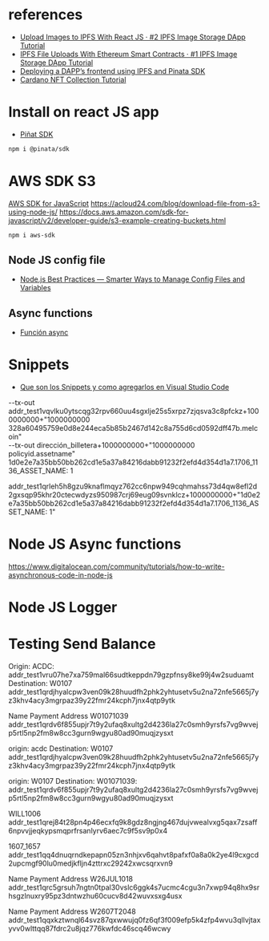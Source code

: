 # references
- [Upload Images to IPFS With React JS · #2 IPFS Image Storage DApp Tutorial](https://www.youtube.com/watch?v=KkjAktAA4M4)
- [IPFS File Uploads With Ethereum Smart Contracts · #1 IPFS Image Storage DApp Tutorial](https://www.youtube.com/watch?v=SkMH0WeRYtg)
- [Deploying a DAPP’s frontend using IPFS and Pinata SDK](https://medium.com/hackernoon/deploying-a-dapps-frontend-using-ipfs-and-pinata-sdk-b0f975381b32)
- [Cardano NFT Collection Tutorial](https://docs.armada-alliance.com/learn/cardano-developer-guides/cardano-nft-collection-tutorial-coming-soon)

# Install on react JS app

- [Piñat SDK](https://www.npmjs.com/package/@pinata/sdk#pinFileToIPFS-anchor)
  
```sh
npm i @pinata/sdk
```


# AWS SDK S3
[AWS SDK for JavaScript](https://www.npmjs.com/package/aws-sdk)
https://acloud24.com/blog/download-file-from-s3-using-node-js/
https://docs.aws.amazon.com/sdk-for-javascript/v2/developer-guide/s3-example-creating-buckets.html

```sh
npm i aws-sdk
```
## Node JS config file
 
- [Node.js Best Practices — Smarter Ways to Manage Config Files and Variables](https://codeburst.io/node-js-best-practices-smarter-ways-to-manage-config-files-and-variables-893eef56cbef)

## Async functions

- [Función async](https://developer.mozilla.org/es/docs/Web/JavaScript/Reference/Statements/async_function)


# Snippets
- [Que son los Snippets y como agregarlos en Visual Studio Code](https://www.youtube.com/watch?v=nRG5ISvMTS0)

--tx-out addr_test1vqvlku0ytscqg32rpv660uu4sgxlje25s5xrpz7zjqsva3c8pfckz+1000000000+"1000000000 328a60495759e0d8e244eca5b85b2467d142c8a755d6cd0592dff47b.melcoin" \
--tx-out dirección_billetera+1000000000+"1000000000 policyid.assetname"
1d0e2e7a35bb50bb262cd1e5a37a84216dabb91232f2efd4d354d1a7.1706_1136_ASSET_NAME: 1

addr_test1qrleh5h8gzu9knaflmqyz762cc6npw949cqhmahss73d4qw8efl2d2gxsqp95khr20ctecwdyzs950987crj69eug09svnklcz+1000000000+"1d0e2e7a35bb50bb262cd1e5a37a84216dabb91232f2efd4d354d1a7.1706_1136_ASSET_NAME: 1"


# Node JS Async functions
https://www.digitalocean.com/community/tutorials/how-to-write-asynchronous-code-in-node-js

# Node JS Logger


# Testing Send Balance

Origin: ACDC: addr_test1vru07he7xa759mal66sudtkeppdn79gzpfnsy8ke99j4w2suduamt
Destination: W0107 addr_test1qrdjhyalcpw3ven09k28huudfh2phk2yhtusetv5u2na72nfe5665j7yz3khv4acy3mgrpaz39y22fmr24kcph7jnx4qtp9ytk

Name	Payment Address
W01071039	addr_test1qrdv6f855upjr7t9y2ufaq8xultg2d4236la27c0smh9yrsfs7vg9wvejp5rtl5np2fm8w8cc3gurn9wgyu80ad90muqjzysxt



origin: acdc
Destination: W0107 addr_test1qrdjhyalcpw3ven09k28huudfh2phk2yhtusetv5u2na72nfe5665j7yz3khv4acy3mgrpaz39y22fmr24kcph7jnx4qtp9ytk


origin: W0107
Destination: W01071039: addr_test1qrdv6f855upjr7t9y2ufaq8xultg2d4236la27c0smh9yrsfs7vg9wvejp5rtl5np2fm8w8cc3gurn9wgyu80ad90muqjzysxt


WILL1006	addr_test1qrej84t28pn4p46ecxfq9k8gdz8ngjng467dujvwealvxg5qax7zsaff6npvvjjeqkypsmqprfrsanlyrv6aec7c9f5sv9p0x4


1607_1657   addr_test1qq4dnuqrndkepapn05zn3nhjxv6qahvt8pafxf0a8a0k2ye4l9cxgcd2upcmgf90lu0medjkfljn4zttrxc29242xwcsqrxvn9


Name	Payment Address
W26JUL1018	addr_test1qrc5grsuh7ngtn0tpal30vslc6ggk4s7ucmc4cgu3n7xwp94q8hx9srhsgzlnuxry95pz3dntwzhu60cucv8d42wuvxsxg4usx


Name	Payment Address
W2607T2048	addr_test1qqxkztwnql64svz87qxwwujq0fz6qf3f009efp5k4zfp4wvu3qllvjtaxyvv0wlttqq87fdrc2u8jqz776kwfdc46scq46wcwy